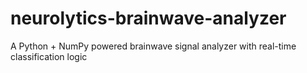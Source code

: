 # neurolytics-brainwave-analyzer
A Python + NumPy powered brainwave signal analyzer with real-time classification logic
